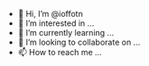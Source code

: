 - 👋 Hi, I’m @ioffotn
- 👀 I’m interested in ...
- 🌱 I’m currently learning ...
- 💞️ I’m looking to collaborate on ...
- 📫 How to reach me ...

<!---
ioffotn/ioffotn is a ✨ special ✨ repository because its `README.md` (this file) appears on your GitHub profile.
You can click the Preview link to take a look at your changes.
--->

